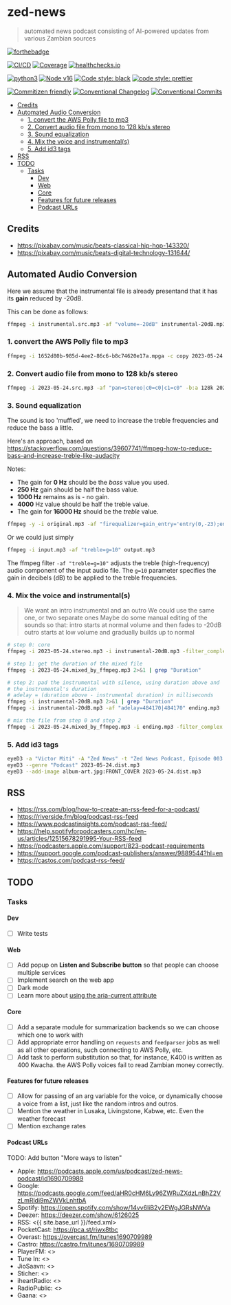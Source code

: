 # zed-news

> automated news podcast consisting of AI-powered updates from various Zambian sources

[![forthebadge](https://forthebadge.com/images/badges/made-with-python.svg)](https://forthebadge.com)

[![CI/CD](https://github.com/engineervix/zed-news/actions/workflows/main.yml/badge.svg)](https://github.com/engineervix/zed-news/actions/workflows/main.yml)
[![Coverage](https://img.shields.io/endpoint?url=https://gist.githubusercontent.com/engineervix/f4b1128b188c4e29722bc879e4ab6574/raw/covbadge.json)](https://github.com/engineervix/zed-news/actions?query=workflow%3A%22CI%2FCD%22)
[![healthchecks.io](https://healthchecks.io/badge/24d88c7e-cc91-4dac-b9a5-d50e52/ewRXZ-TO/zed-news.svg)](https://healthchecks.io)

[![python3](https://img.shields.io/badge/python-3.10-brightgreen.svg)](https://www.python.org/downloads/)
[![Node v16](https://img.shields.io/badge/Node-v16-teal.svg)](https://nodejs.org/en/blog/release/v16.0.0)
[![Code style: black](https://img.shields.io/badge/code%20style-black-000000.svg)](https://github.com/psf/black)
[![code style: prettier](https://img.shields.io/badge/code%20style-prettier-ff69b4.svg)](https://prettier.io/)

[![Commitizen friendly](https://img.shields.io/badge/commitizen-friendly-brightgreen.svg)](http://commitizen.github.io/cz-cli/)
[![Conventional Changelog](https://img.shields.io/badge/changelog-conventional-brightgreen.svg)](http://conventional-changelog.github.io)
[![Conventional Commits](https://img.shields.io/badge/Conventional%20Commits-1.0.0-yellow.svg)](https://conventionalcommits.org)

<!-- START doctoc generated TOC please keep comment here to allow auto update -->
<!-- DON'T EDIT THIS SECTION, INSTEAD RE-RUN doctoc TO UPDATE -->

- [Credits](#credits)
- [Automated Audio Conversion](#automated-audio-conversion)
  - [1. convert the AWS Polly file to mp3](#1-convert-the-aws-polly-file-to-mp3)
  - [2. Convert audio file from mono to 128 kb/s stereo](#2-convert-audio-file-from-mono-to-128-kbs-stereo)
  - [3. Sound equalization](#3-sound-equalization)
  - [4. Mix the voice and instrumental(s)](#4-mix-the-voice-and-instrumentals)
  - [5. Add id3 tags](#5-add-id3-tags)
- [RSS](#rss)
- [TODO](#todo)
  - [Tasks](#tasks)
    - [Dev](#dev)
    - [Web](#web)
    - [Core](#core)
    - [Features for future releases](#features-for-future-releases)
    - [Podcast URLs](#podcast-urls)

<!-- END doctoc generated TOC please keep comment here to allow auto update -->

## Credits

- <https://pixabay.com/music/beats-classical-hip-hop-143320/>
- <https://pixabay.com/music/beats-digital-technology-131644/>

## Automated Audio Conversion

Here we assume that the instrumental file is already presentand that it has its **gain** reduced by -20dB.

This can be done as follows:

```bash
ffmpeg -i instrumental.src.mp3 -af "volume=-20dB" instrumental-20dB.mp3
```

### 1. convert the AWS Polly file to mp3

```bash
ffmpeg -i 1652d80b-985d-4ee2-86c6-b8c74620e17a.mpga -c copy 2023-05-24.src.mp3
```

### 2. Convert audio file from mono to 128 kb/s stereo

```bash
ffmpeg -i 2023-05-24.src.mp3 -af "pan=stereo|c0=c0|c1=c0" -b:a 128k 2023-05-24.stereo.mp3
```

### 3. Sound equalization

The sound is too 'muffled', we need to increase the treble frequencies and reduce the bass a little.

Here's an approach, based on <https://stackoverflow.com/questions/39607741/ffmpeg-how-to-reduce-bass-and-increase-treble-like-audacity>

Notes:

- The gain for **0 Hz** should be the _bass_ value you used.
- **250 Hz** gain should be half the bass value.
- **1000 Hz** remains as is - no gain.
- **4000** Hz value should be half the treble value.
- The gain for **16000 Hz** should be the _treble_ value.

```bash
ffmpeg -y -i original.mp3 -af "firequalizer=gain_entry='entry(0,-23);entry(250,-11.5);entry(1000,0);entry(4000,8);entry(16000,16)'" test1.mp3
```

Or we could just simply

```bash
ffmpeg -i input.mp3 -af "treble=g=10" output.mp3
```

The ffmpeg filter `-af "treble=g=10"` adjusts the treble (high-frequency) audio component of the input audio file. The `g=10` parameter specifies the gain in decibels (dB) to be applied to the treble frequencies.

### 4. Mix the voice and instrumental(s)

> We want an intro instrumental and an outro
> We could use the same one, or two separate ones
> Maybe do some manual editing of the sounds so that:
> intro starts at normal volume and then fades to -20dB
> outro starts at low volume and gradually builds up to normal

```bash
# step 0: core
ffmpeg -i 2023-05-24.stereo.mp3 -i instrumental-20dB.mp3 -filter_complex amix=inputs=2:duration=longest:dropout_transition=0:weights="1 0.25":normalize=0 2023-05-24.mixed_by_ffmpeg.mp3

# step 1: get the duration of the mixed file
ffmpeg -i 2023-05-24.mixed_by_ffmpeg.mp3 2>&1 | grep "Duration"

# step 2: pad the instrumental with silence, using duration above and
# the instrumental's duration
# adelay = (duration above - instrumental duration) in milliseconds
ffmpeg -i instrumental-20dB.mp3 2>&1 | grep "Duration"
ffmpeg -i instrumental-20dB.mp3 -af "adelay=484170|484170" ending.mp3

# mix the file from step 0 and step 2
ffmpeg -i 2023-05-24.mixed_by_ffmpeg.mp3 -i ending.mp3 -filter_complex amix=inputs=2:duration=longest:dropout_transition=0:weights="1 0.25":normalize=0 2023-05-24.dist.mp3
```

### 5. Add id3 tags

```bash
eyeD3 -a "Victor Miti" -A "Zed News" -t "Zed News Podcast, Episode 003 (Wednesday 24 May 2023)" -n 3 -Y 2023 2023-05-24.dist.mp3
eyeD3 --genre "Podcast" 2023-05-24.dist.mp3
eyeD3 --add-image album-art.jpg:FRONT_COVER 2023-05-24.dist.mp3
```

## RSS

- <https://rss.com/blog/how-to-create-an-rss-feed-for-a-podcast/>
- <https://riverside.fm/blog/podcast-rss-feed>
- <https://www.podcastinsights.com/podcast-rss-feed/>
- <https://help.spotifyforpodcasters.com/hc/en-us/articles/12515678291995-Your-RSS-feed>
- <https://podcasters.apple.com/support/823-podcast-requirements>
- <https://support.google.com/podcast-publishers/answer/9889544?hl=en>
- <https://castos.com/podcast-rss-feed/>

## TODO

### Tasks

#### Dev

- [ ] Write tests

#### Web

- [ ] Add popup on **Listen and Subscribe button** so that people can choose multiple services
- [ ] Implement search on the web app
- [ ] Dark mode
- [ ] Learn more about [using the aria-current attribute](https://tink.uk/using-the-aria-current-attribute/)

#### Core

- [ ] Add a separate module for summarization backends so we can choose which one to work with
- [ ] Add appropriate error handling on `requests` and `feedparser` jobs as well as all other operations, such connecting to AWS Polly, etc.
- [ ] Add task to perform substitution so that, for instance, K400 is written as 400 Kwacha. the AWS Polly voices fail to read Zambian money correctly.

#### Features for future releases

- [ ] Allow for passing of an arg variable for the voice, or dynamically choose a voice from a list, just like the random intros and outros.
- [ ] Mention the weather in Lusaka, Livingstone, Kabwe, etc. Even the weather forecast
- [ ] Mention exchange rates

#### Podcast URLs

TODO: Add button "More ways to listen"

- Apple: <https://podcasts.apple.com/us/podcast/zed-news-podcast/id1690709989>
- Google: <https://podcasts.google.com/feed/aHR0cHM6Ly96ZWRuZXdzLnBhZ2VzLmRldi9mZWVkLnhtbA>
- Spotify: <https://open.spotify.com/show/14vv6liB2y2EWgJGRsNWVa>
- Deezer: <https://deezer.com/show/6126025>
- RSS: <{{ site.base_url }}/feed.xml>
- PocketCast: <https://pca.st/riwx8tbc>
- Overast: <https://overcast.fm/itunes1690709989>
- Castro: <https://castro.fm/itunes/1690709989>
- PlayerFM: <>
- Tune In: <>
- JioSaavn: <>
- Sticher: <>
- iheartRadio: <>
- RadioPublic: <>
- Gaana: <>
